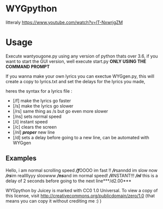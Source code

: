 # WYGpython

litteraly https://www.youtube.com/watch?v=lT-NxwrjgZM

# Usage
Execute wantyougone.py using any version of python thats over 3.6, if you want to start the GUI version, well execute start.py **ONLY USING THE COMMAND PROMPT** 

If you wanna make your own lyrics you can exectue WYGgen.py, this will create a copy to lyrics.txt and set the delays for the lyrics you made, 

heres the syntax for a lyrics file :

- [/f] make the lyrics go faster
- [/s] make the lyrics go slower
- [/rs] same thing as /s but go even more slower
- [/ns] sets normal speed
- [/i] instant speed
- [/c] clears the screen
- [/nl] ***proper*** new line
- [/d] sets a delay before going to a new line, can be automated with WYGgen
## Examples 

Hello, i am normal scrolling speed
***/f***OOOO im fast !! ***/r***sanndd im slow now
***/rs***im reallllyyy sloowww ***/ns***and im normal speed!
***/i***INSTANT!!! ***/nl***
this is a delay of 2 seconds before going to the next line***/d2.00***

WYGpython by Juicey is marked with CC0 1.0 Universal. To view a copy of this license, visit http://creativecommons.org/publicdomain/zero/1.0
(that means you can copy it without crediting me :) )
